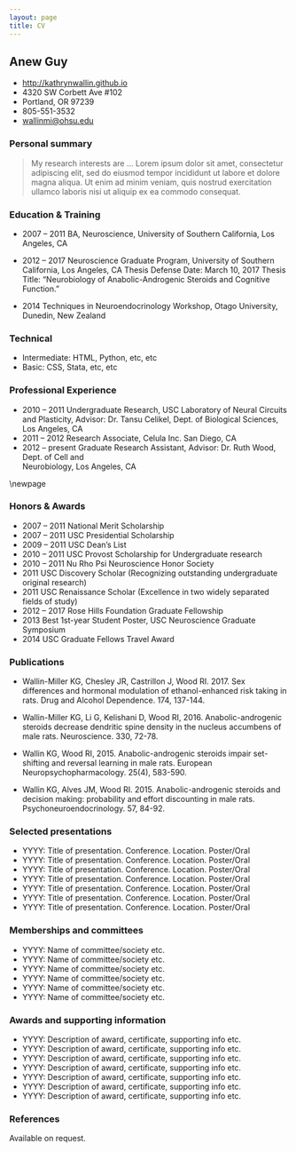 ```yaml
---
layout: page
title: CV
---
```


## Anew Guy
- http://kathrynwallin.github.io
- 4320 SW Corbett Ave #102
- Portland, OR 97239
- 805-551-3532
- wallinmi@ohsu.edu

### Personal summary

> My research interests are ... Lorem ipsum dolor sit amet, consectetur adipiscing elit, sed do eiusmod tempor incididunt ut labore et dolore magna aliqua. Ut enim ad minim veniam, quis nostrud exercitation ullamco laboris nisi ut aliquip ex ea commodo consequat.

### Education & Training

- 2007 – 2011	   BA, Neuroscience, University of Southern California, Los Angeles, CA
- 2012 – 2017   Neuroscience Graduate Program, University of Southern California, Los Angeles, CA
				   Thesis Defense Date: March 10, 2017
				   Thesis Title: “Neurobiology of Anabolic-Androgenic Steroids and Cognitive Function.”

- 2014			   Techniques in Neuroendocrinology Workshop, Otago University, Dunedin, 
                           New Zealand


### Technical

- Intermediate: HTML, Python, etc, etc
- Basic: CSS, Stata, etc, etc

### Professional Experience

- 2010 – 2011       Undergraduate Research, USC Laboratory of Neural Circuits and Plasticity, 
                           Advisor: Dr. Tansu Celikel, Dept. of Biological Sciences, Los Angeles, CA
- 2011 – 2012       Research Associate, Celula Inc. San Diego, CA 
- 2012 – present    Graduate Research Assistant, Advisor: Dr. Ruth Wood, Dept. of Cell and   
	 Neurobiology, Los Angeles, CA


\newpage

### Honors & Awards 

- 2007 – 2011	 National Merit Scholarship
- 2007 – 2011	 USC Presidential Scholarship	
- 2009 – 2011	 USC Dean’s List	
- 2010 – 2011	 USC Provost Scholarship for Undergraduate research
- 2010 – 2011     Nu Rho Psi Neuroscience Honor Society 
- 2011			 USC Discovery Scholar (Recognizing outstanding undergraduate original research) 	
- 2011			 USC Renaissance Scholar (Excellence in two widely separated fields of study)      
- 2012 – 2017     Rose Hills Foundation Graduate Fellowship
- 2013			 Best 1st-year Student Poster, USC Neuroscience Graduate Symposium
- 2014			 USC Graduate Fellows Travel Award


### Publications

- Wallin-Miller KG, Chesley JR, Castrillon J, Wood RI. 2017. Sex differences and hormonal modulation of ethanol-enhanced risk taking in rats. Drug and Alcohol Dependence. 174, 137-144.

- Wallin-Miller KG, Li G, Kelishani D, Wood RI, 2016. Anabolic-androgenic steroids decrease dendritic spine density in the nucleus accumbens of male rats. Neuroscience. 330, 72-78.

- Wallin KG, Wood RI, 2015. Anabolic-androgenic steroids impair set-shifting and reversal learning in male rats. European Neuropsychopharmacology. 25(4), 583-590.

- Wallin KG, Alves JM, Wood RI. 2015. Anabolic-androgenic steroids and decision making: probability and effort discounting in male rats. Psychoneuroendocrinology. 57, 84-92.


### Selected presentations

- YYYY: Title of presentation. Conference. Location. Poster/Oral
- YYYY: Title of presentation. Conference. Location. Poster/Oral
- YYYY: Title of presentation. Conference. Location. Poster/Oral
- YYYY: Title of presentation. Conference. Location. Poster/Oral
- YYYY: Title of presentation. Conference. Location. Poster/Oral
- YYYY: Title of presentation. Conference. Location. Poster/Oral
- YYYY: Title of presentation. Conference. Location. Poster/Oral

### Memberships and committees

- YYYY: Name of committee/society etc.
- YYYY: Name of committee/society etc.
- YYYY: Name of committee/society etc.
- YYYY: Name of committee/society etc.
- YYYY: Name of committee/society etc.
- YYYY: Name of committee/society etc.

### Awards and supporting information

- YYYY: Description of award, certificate, supporting info etc.
- YYYY: Description of award, certificate, supporting info etc.
- YYYY: Description of award, certificate, supporting info etc.
- YYYY: Description of award, certificate, supporting info etc.
- YYYY: Description of award, certificate, supporting info etc.
- YYYY: Description of award, certificate, supporting info etc.
- YYYY: Description of award, certificate, supporting info etc.

### References

Available on request.
